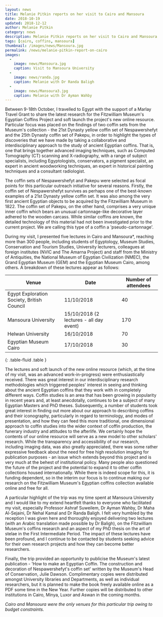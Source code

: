 ```yaml
---
layout: news
title: Melanie Pitkin reports on her visit to Cairo and Mansoura
date: 2018-10-19
updated: 2018-12-12
author: Melanie Pitkin
category: news
description: Melanie Pitkin reports on her visit to Cairo and Mansoura
tags: [cairo, coffins, mansoura]
thumbnail: /images/news/Mansoura.jpg
permalink: /news/melanie-pitkin-report-on-cairo
images:
  -
    image: news/Mansoura.jpg
    caption: Visit to Mansoura University
  -
    image: news/randa.jpg
    caption: Melanie with Dr Randa Baligh
  -
    image: news/Mansoura3.jpg
    caption: Melanie with Dr Ayman Wahby
---
```



Between 9-18th October, I travelled to Egypt with the support of a Marlay Travel Grant to share the latest research for the Fitzwilliam Museum's Egyptian Coffins Project and soft launch the project's new online resource. Particular focus was placed on the findings of two coffin sets from the Museum's collection - the 21st Dynasty yellow coffin set of Nespawershefyt and the 25th Dynasty coffin set of Pakepu, in order to highlight the types of discoveries that we have made by taking a collaborative and interdisciplinary approach to the study of ancient Egyptian coffins. That is, one that brings together advanced imaging techniques, such as Computed Tomography (CT) scanning and X-radiography, with a range of subject specialists, including Egyptologists, conservators, a pigment specialist, an expert in ancient woodworking techniques, an expert in historical painting techniques and a consultant radiologist.

The coffin sets of Nespawershefyt and Pakepu were selected as focal points for this particular outreach initiative for several reasons. Firstly, the coffin set of Nespawershefyt survives as perhaps one of the best-known examples of a 21st Dynasty yellow coffin set. It was also among the very first ancient Egyptian objects to be acquired by the Fitzwilliam Museum in 1822. The coffin set of Pakepu, on the other hand, comprises a very unique inner coffin which bears an unusual cartonnage-like decorative layer adhered to the wooden carcass. While similar coffins are known, the detailed technology of this material had not been investigated prior to the current project. We are calling this type of a coffin a 'pseudo-cartonnage'.

During my visit, I presented five lectures in Cairo and Mansoura*, reaching more than 300 people, including students of Egyptology, Museum Studies, Conservation and Tourism Studies, University lecturers, colleagues at foreign institutes (NVIC and The Amarna Project) and staff from the Ministry of Antiquities, the National Museum of Egyptian Civilization (NMEC), the Grand Egyptian Museum (GEM) and the Egyptian Museum Cairo, among others. A breakdown of these lectures appear as follows:


| Venue                                      | Date                                    | Number of attendees |
|--------------------------------------------|-----------------------------------------|---------------------|
| Egypt Exploration Society, British Council | 11/10/2018                              | 40                  |
| Mansoura University                        | 15/10/2018 (2 lectures - all day event) | 170                 |
| Helwan University                          | 16/10/2018                              | 70                  |
| Egyptian Museum Cairo                      | 17/10/2018                              | 30                  |
{: .table-fluid .table }

The lectures and soft launch of the new online resource (which, at the time of my visit, was an advanced work-in-progress) were enthusiastically received. There was great interest in our interdisciplinary research methodologies which triggered peoples' interest in seeing and thinking about the ancient Egyptian coffins that they work with in completely different ways. Coffin studies is an area that has been growing in popularity in recent years and, at least anecdotally, continues to be a subject of many Egyptian Masters and PhD theses. Subsequently, a number of students took great interest in finding out more about our approach to describing coffins and their iconography, particularly in regard to terminology, and modes of presentation, and how they can feed this more traditional, one dimensional approach to coffin studies into the wider context of coffin production, the funerary industry and attitudes to the afterlife. We certainly hope the contents of our online resource will serve as a new model to other scholars' research. While the transparency and accessibility of our research, including imaging data, was also greatly appreciated, there was some rather expressive feedback about the need for free high resolution imaging for publication purposes - an issue which extends beyond this project and is very much at the behest of institutional policy. Many people also questioned the future of the project and the potential to expand it to other coffin collections housed internationally. While there is indeed scope for this, it is funding dependent, so in the interim our focus is to continue making our research on the Fitzwilliam Museum's Egyptian coffins collection available online and free for all.

A particular highlight of the trip was my time spent at Mansoura University and I would like to my extend heartfelt thanks to everyone who facilitated my visit, especially Professor Ashraf Suweilem, Dr Ayman Wahby, Dr Maha Al-Sejaini, Dr Nehal Kamal and Dr Randa Baligh. I felt very humbled by the reception I was given here and thoroughly enjoyed delivering two lectures (with an Arabic translation made possible by Dr Baligh), on the Fitzwilliam Museum's coffins research and an aspect of my PhD thesis on the art of stelae in the First Intermediate Period. The impact of these lectures have been profound, and I continue to be contacted by students seeking advice for their own research projects and how they can become better researchers.

Finally, the trip provided an opportunity to publicise the Museum's latest publication - 'How to make an Egyptian Coffin. The construction and decoration of Nespawershefyt's coffin set' written by the Museum's Head of Conservation, Julie Dawson. Complimentary copies were distributed amongst University libraries and Departments, as well as individual researchers, but it is planned to make the book freely available online as a PDF some time in the New Year. Further copies will be distributed to other institutions in Cairo, Minya, Luxor and Aswan in the coming months.

*Cairo and Mansoura were the only venues for this particular trip owing to budget constraints.*
